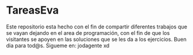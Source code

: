 # TareasEva
Este repositorio esta hecho con el fin de compartir diferentes trabajos que se vayan dejando en el area de programación,
con el fin de que los visitantes se apoyen en las soluciones que se les da a los ejercicios.
Buen dia para tod@s.
Sigueme en: jodagente xd